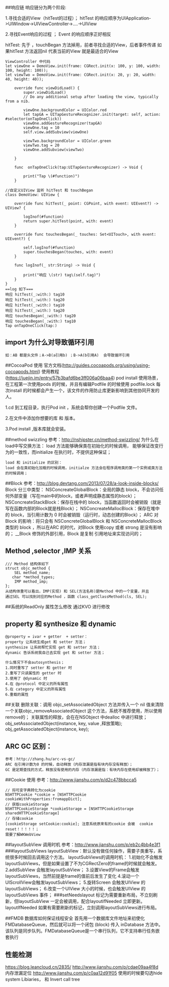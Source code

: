##响应链
响应链分为两个阶段:

1.寻找合适的View（hitTest的过程）； hitTest 的响应顺序为UIApplication->UIWindow->UIViewController->....->UIView

2.寻找Event响应的过程 ； Event 的响应顺序正好相反

hitTest: 先于 ，touchBegan 方法掉用，前者寻找合适的View，后者事件传递
如果hitTest 方法返回nil 代表当前的View 就是最适合的View

```
ViewController 中代码
let viewOne = DemoView.init(frame: CGRect.init(x: 100, y: 100, width: 100, height: 100));
let viewTwo = DemoView.init(frame: CGRect.init(x: 20, y: 20, width: 40, height: 40));

    override func viewDidLoad() {
        super.viewDidLoad()
        // Do any additional setup after loading the view, typically from a nib.
        
        viewOne.backgroundColor = UIColor.red
        let tapGA = UITapGestureRecognizer.init(target: self, action: #selector(onTapOneClick))
        viewOne.addGestureRecognizer(tapGA)
        viewOne.tag = 10
        self.view.addSubview(viewOne)
        
        viewTwo.backgroundColor = UIColor.green
        viewTwo.tag = 20
        viewOne.addSubview(viewTwo)
        
    }
    
    func  onTapOneClick(tap:UITapGestureRecognizer) -> Void {
        
        print("Tap \(#function)")
    }
    
//自定义UIView 监听 hitTest 和 touchBegan
class DemoView: UIView {
    
    override func hitTest(_ point: CGPoint, with event: UIEvent?) -> UIView? {
        
        logInof(#function)
        return super.hitTest(point, with: event)
    }

    override func touchesBegan(_ touches: Set<UITouch>, with event: UIEvent?) {
        
        self.logInof(#function)
        super.touchesBegan(touches, with: event)
    }
    
    func logInof(_ str:String) -> Void {
        
        print("响应 \(str) tag\(self.tag)")
    }
}
==log 如下===
响应 hitTest(_:with:) tag10
响应 hitTest(_:with:) tag20
响应 hitTest(_:with:) tag10
响应 hitTest(_:with:) tag20
响应 touchesBegan(_:with:) tag20
响应 touchesBegan(_:with:) tag10
Tap onTapOneClick(tap:)
```
## import 为什么对导致循环引用
	如：AB 都是头文件；A->B(a引用b) ；B->A(b引用A)  会导致循环引用

##CocoaPod 使用
	官方文档(http://guides.cocoapods.org/using/using-cocoapods.html)
	使用教程(https://juejin.im/entry/57b3bafd6be3ff006a06baa4)
	pod install 使用场景，在工程第一次使用pods 的时候，并且有编辑Podfile 的时候使用
	podfile.lock 每次install 的时候都会产生一个，该文件的作用防止库更新影响到其他协同开发的人。
	
1.cd 到工程目录，执行Pod init ，系统会帮你创建一个Podfile 文件。

2.在文件中添加你想要的库 和 版本。

3.Pod install ,版本库就会安装。


##method swizzling 
	参考：http://nshipster.cn/method-swizzling/
	为什么在load中写交换方法：
	load 方法能够确保类在初始化的时候调用， 能够保证改变行为的一致性，而initialize 在执行时，不提供这种保证；
	
	load 和 initialize 的区别：
	load 会在类初始化加载的时候调用，initialze 方法会在程序调用类的第一个实例或类方法的时候调用；


##Block
	参考：http://blog.devtang.com/2013/07/28/a-look-inside-blocks/
	Block 分三中类型：
	NSConcreateGlobalBlock：全局的静态 block，不会访问任何外部变量（写在main中的block，或者声明成静态属性的block）；
	NSConcreateStackBlock：保存在栈中的 block，当函数返回时会被销毁（就是写在函数内部的Block就是栈Block）；
	NSConcreateMallocBlock：保存在堆中的 block，当引用计数为 0 时会被销毁（运行时，动态创建的Block）；
	ARC 对Block 的影响：将只会有 NSConcreteGlobalBlock 和 NSConcreteMallocBlock 类型的 block ，所以在ARC 的时代，对Block 使用copy 或者 strong 是没有影响的；
	__Block 修饰的外部引用，Block 是复制 引用地址来实现访问的；
	
##	Method ,selector ,IMP 关系
	/// Method 结构体如下
	struct objc_method {
    	SEL method_name; 
	   char *method_types;
   		IMP method_imp;
	};
	从结构体重可以看出，IMP(实现) 和 SEL(方法名称)是Method 中的一个变量，并且
	通过SEL 可以找到对应的Method ，函数 class_getClassMethod(cls, SEL);
	
##系统的ReadOnly 属性怎么修改
	通过KVO 进行修改

## property 和 synthesize 和 dynamic

	@property = ivar + getter  + setter：
	property 让系统生成get 和 setter 方法；
	synthesize 让系统帮忙实现 get 和 setter 方法；
	dynamic 告诉系统我自己去实现 get 和 setter 方法；
	
	什么情况下不会autosynthesis；
	1.同时重写了 setter 和 getter 时
	2.重写了只读属性的 getter 时
	3.使用了 @dynamic 时
	4.在 @protocol 中定义的所有属性
	5.在 category 中定义的所有属性
	6.重载的属性
	
##关联
	删除关联：调用 objc_setAssociatedObject 方法并传入一个 nil 值来清除一个关联objc_removeAssociatedObject 这个方法，系统不推荐使用，所以使用remove的；
	关联属性的释放，会在在NSObject  中dealloc 中进行释放；
	obj_setAssociatedObject(instance, key, value ,释放策略);
	obj_getAssociatedObject(instance, key);

## ARC GC 区别：
	参考：http://zhang.hu/arc-vs-gc/
	ARC 在引用计数为0 的时候，自动释放（内存泄漏是指有块内存没有释放）；
	GC 是定期查找的方式，释放没有使用的内存（内存泄漏是指：有块内存在使用却被释放了）；

##Cookie 使用
	参考：http://www.jianshu.com/p/d2c478bbcca5
	
	// 将可变字典转化为cookie
    NSHTTPCookie *cookie = [NSHTTPCookie cookieWithProperties:fromappDict];
    // 获取cookieStorage
    NSHTTPCookieStorage *cookieStorage = [NSHTTPCookieStorage sharedHTTPCookieStorage]
    // 存储cookie
    [cookieStorage setCookie:cookie]; 注意系统原来有的cookie 会被  cookie reset！！！！！；
	需要了解WKWebView	

##layoutSubView 调用时机
	参考：http://www.jianshu.com/p/eb2c4bb4e3f1
###layoutSubViews
	layoutSubView：默认没有做任何操作，需要子类重写，系统很多时候回去调用这个方法。
	layoutSubViews的调用时机：
	1.初始化不会触发layoutSubViews，但是如果设置了不为CGRectZero的frame的时候就会触发。
	2.addSubView 会触发layoutSubView；
	3.设置View的Frame会触发layoutSubViews，当然前提是frame的值前后发生了变化
	4.滚动一个UIScrollView会触发layoutSubViews；
	5.旋转Screen 会触发UIView 的layoutSubViews；
	6.改变一个UIView 大小的时候，也会触发UIView 的layoutSubViews 事件；
###setNeedslayout
	标记为需要重新布局，不立刻刷新，但layoutSubView 一定会被调用，配合layoutifNeeded 立即更新。
	layoutIfNeeded 如果有需要刷新的标记，立刻调用layoutSubViews进行布局。

##FMDB 数据库如何保证线程安全
	首先用一个数据库文件地址来初使化 FMDatabaseQueue，然后就可以将一个闭包 (block) 传入 inDatabase 方法中。该队列是同步队列。FMDatabaseQueue是一个串行队列，它不支持串行任务嵌套执行
	
## 性能检测
https://blog.leancloud.cn/2835/
http://www.jianshu.com/p/cdae09aa4f8d
内存泄漏定位
http://www.jianshu.com/p/c0aa12d91f05
使用的时候要勾选hide system Libiaries， 和 Invert call  tree

 